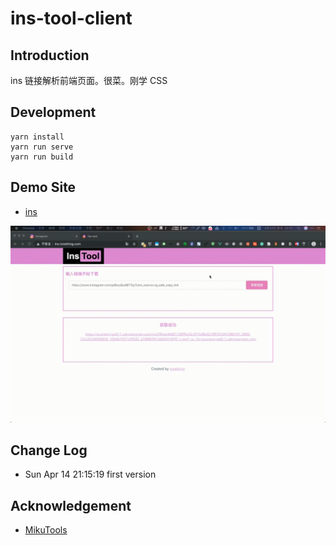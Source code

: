 # ins-tool-client

## Introduction

ins 链接解析前端页面。很菜。刚学 CSS

## Development

```
yarn install
yarn run serve
yarn run build
```

## Demo Site

- [ins](http://ins.ronething.com)

![](./gif/out.gif)

## Change Log

- Sun Apr 14 21:15:19 first version

## Acknowledgement

- [MikuTools](https://miku.tools/)
